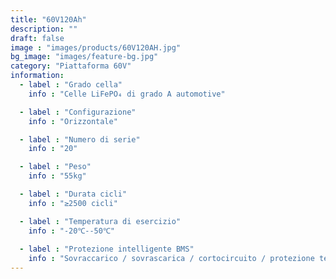 ```yaml
---
title: "60V120Ah"
description: ""
draft: false
image : "images/products/60V120AH.jpg"
bg_image: "images/feature-bg.jpg"
category: "Piattaforma 60V"
information:
  - label : "Grado cella"
    info : "Celle LiFePO₄ di grado A automotive"

  - label : "Configurazione"
    info : "Orizzontale"

  - label : "Numero di serie"
    info : "20"

  - label : "Peso"
    info : "55kg"

  - label : "Durata cicli"
    info : "≥2500 cicli"

  - label : "Temperatura di esercizio"
    info : "-20℃--50℃"
    
  - label : "Protezione intelligente BMS"
    info : "Sovraccarico / sovrascarica / cortocircuito / protezione termica"
---
```

